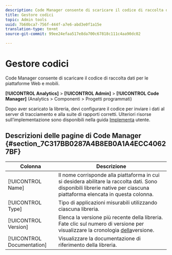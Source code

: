 ```yaml
---
description: Code Manager consente di scaricare il codice di raccolta dati per le piattaforme Web e mobili.
title: Gestore codici
topic: Admin tools
uuid: 7b60bca7-756f-444f-a7e6-abd3e0f1a15e
translation-type: tm+mt
source-git-commit: 99ee24efaa517e8da700c67818c111c4aa90dc02

---
```



# Gestore codici

Code Manager consente di scaricare il codice di raccolta dati per le piattaforme Web e mobili.

**[!UICONTROL Analytics]** &gt; **[!UICONTROL Admin]** &gt; **[!UICONTROL Code Manager]** (Analytics &gt; Componenti &gt; Progetti programmati)

Dopo aver scaricato la libreria, devi configurare il codice per inviare i dati al server di tracciamento e alla suite di rapporti corretti. Ulteriori risorse sull’implementazione sono disponibili nella guida [Implementa](/help/implement/home.md) utente.

## Descrizioni delle pagine di Code Manager {#section_7C317BB0287A4B8EB0A1A4ECC40627BF}

| Colonna | Descrizione |
|--- |--- |
| [!UICONTROL Name] | Il nome corrisponde alla piattaforma in cui si desidera abilitare la raccolta dati. Sono disponibili librerie native per ciascuna piattaforma elencata in questa colonna. |
| [!UICONTROL Type] | Tipo di applicazioni misurabili utilizzando ciascuna libreria. |
| [!UICONTROL Version] | Elenca la versione più recente della libreria. Fate clic sul numero di versione per visualizzare la cronologia [della](https://marketing.adobe.com/resources/help/en_US/sc/appmeasurement/release/)versione. |
| [!UICONTROL Documentation] | Visualizzare la documentazione di riferimento della libreria. |
